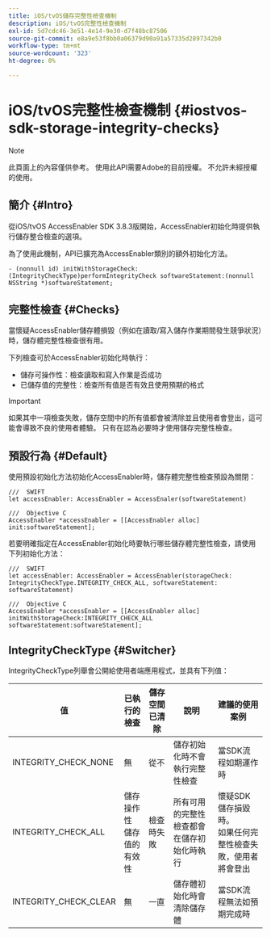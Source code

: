 ```yaml
---
title: iOS/tvOS儲存完整性檢查機制
description: iOS/tvOS完整性檢查機制
exl-id: 5d7cdc46-3e51-4e14-9e30-d7f48bc87506
source-git-commit: e8a9e53f8bb0a06379d90a91a57335d2897342b0
workflow-type: tm+mt
source-wordcount: '323'
ht-degree: 0%

---
```


# iOS/tvOS完整性檢查機制 {#iostvos-sdk-storage-integrity-checks}

>[!NOTE]
>
>此頁面上的內容僅供參考。 使用此API需要Adobe的目前授權。 不允許未經授權的使用。

## 簡介 {#Intro}

從iOS/tvOS AccessEnabler SDK 3.8.3版開始，AccessEnabler初始化時提供執行儲存整合檢查的選項。

為了使用此機制，API已擴充為AccessEnabler類別的額外初始化方法。

```
- (nonnull id) initWithStorageCheck:(IntegrityCheckType)performIntegrityCheck softwareStatement:(nonnull NSString *)softwareStatement;
```


## 完整性檢查 {#Checks}

當懷疑AccessEnabler儲存體損毀（例如在讀取/寫入儲存作業期間發生競爭狀況）時，儲存體完整性檢查很有用。

下列檢查可於AccessEnabler初始化時執行：
- 儲存可操作性：檢查讀取和寫入作業是否成功
- 已儲存值的完整性：檢查所有值是否有效且使用預期的格式

>[!IMPORTANT]
> 
>如果其中一項檢查失敗，儲存空間中的所有值都會被清除並且使用者會登出，這可能會導致不良的使用者體驗。 只有在認為必要時才使用儲存完整性檢查。


## 預設行為 {#Default}

使用預設初始化方法初始化AccessEnabler時，儲存體完整性檢查預設為關閉：

```
///  SWIFT
let accessEnabler: AccessEnabler = AccessEnaler(softwareStatement)

///  Objective C
AccessEnabler *accessEnabler = [[AccessEnabler alloc] init:softwareStatement];
```

若要明確指定在AccessEnabler初始化時要執行哪些儲存體完整性檢查，請使用下列初始化方法：

```
///  SWIFT
let accessEnabler: AccessEnabler = AccessEnabler(storageCheck: IntegrityCheckType.INTEGRITY_CHECK_ALL, softwareStatement: softwareStatement)

///  Objective C
AccessEnabler *accessEnabler = [[AccessEnabler alloc] initWithStorageCheck:INTEGRITY_CHECK_ALL softwareStatement:softwareStatement];
```


## IntegrityCheckType {#Switcher}

IntegrityCheckType列舉會公開給使用者端應用程式，並具有下列值：

| 值 | 已執行的檢查 | 儲存空間已清除 | 說明 | 建議的使用案例 |
|-----------------------|-----------------------------------------------------|-----------------|------------------------------------------------------------------------|--------------------------------------------------------------------------------------------------------------------------|
| INTEGRITY_CHECK_NONE | 無 | 從不 | 儲存初始化時不會執行完整性檢查 | 當SDK流程如期運作時 |
| INTEGRITY_CHECK_ALL | 儲存操作性<br/>儲存值的有效性 | 檢查時失敗 | 所有可用的完整性檢查都會在儲存初始化時執行 | 懷疑SDK儲存損毀時。 <br/>如果任何完整性檢查失敗，使用者將會登出 |
| INTEGRITY_CHECK_CLEAR | 無 | 一直 | 儲存體初始化時會清除儲存體 | 當SDK流程無法如預期完成時 |
